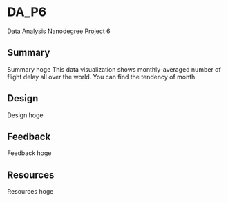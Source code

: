 # DA_P6
Data Analysis Nanodegree Project 6  

## Summary  
Summary hoge
This data visualization shows monthly-averaged number of flight delay all over the world.
You can find the tendency of month.

## Design  
Design hoge

## Feedback  
Feedback hoge  

## Resources 
Resources hoge


